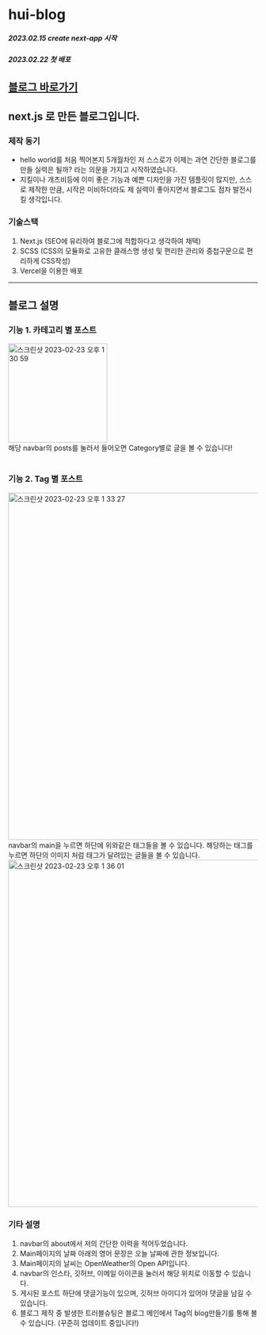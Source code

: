 # hui-blog

##### 2023.02.15 create next-app 시작

##### 2023.02.22 첫 배포

## [블로그 바로가기](hui-blog.co.kr)

## next.js 로 만든 블로그입니다.

### 제작 동기

- hello world를 처음 찍어본지 5개월차인 저 스스로가 이제는 과연 간단한 블로그를 만들 실력은 될까? 라는 의문을 가지고 시작하였습니다.
- 지킬이나 개츠비등에 이미 좋은 기능과 예쁜 디자인을 가진 템플릿이 많지만, 스스로 제작한 만큼, 시작은 미비하더라도 제 실력이 좋아지면서 블로그도 점차 발전시킬 생각입니다.

### 기술스택

1. Next.js (SEO에 유리하여 블로그에 적합하다고 생각하여 채택)
2. SCSS (CSS의 모듈화로 고유한 클래스명 생성 및 편리한 관리와 중첩구문으로 편리하게 CSS작성)
3. Vercel을 이용한 배포

---

## 블로그 설명

### 기능 1. 카테고리 별 포스트

<img width="200" alt="스크린샷 2023-02-23 오후 1 30 59" src="https://user-images.githubusercontent.com/113874038/220821774-166f4c74-63a3-4daa-8ffd-9dcafbbcccb8.png"></br>
해당 navbar의 posts를 눌러서 들어오면 Category별로 글을 볼 수 있습니다!
</br>
</br>

### 기능 2. Tag 별 포스트

<img width="700" alt="스크린샷 2023-02-23 오후 1 33 27" src="https://user-images.githubusercontent.com/113874038/220821994-aa3178a5-cfbc-43cc-acb2-fc798e64892d.png">
navbar의 main을 누르면 하단에 위와같은 태그들을 볼 수 있습니다. 해당하는 태그를 누르면 하단의 이미지 처럼 태그가 달려있는 글들을 볼 수 있습니다.

<img width="700" alt="스크린샷 2023-02-23 오후 1 36 01" src="https://user-images.githubusercontent.com/113874038/220822251-402f82dc-d801-4e3c-ba87-a29727f10cec.png">

### 기타 설명

1. navbar의 about에서 저의 간단한 이력을 적어두었습니다.
2. Main페이지의 날짜 아래의 영어 문장은 오늘 날짜에 관한 정보입니다.
3. Main페이지의 날씨는 OpenWeather의 Open API입니다.
4. navbar의 인스타, 깃허브, 이메일 아이콘을 눌러서 해당 위치로 이동할 수 있습니다.
5. 게시된 포스트 하단에 댓글기능이 있으며, 깃허브 아이디가 있어야 댓글을 남길 수 있습니다.
6. 블로그 제작 중 발생한 트러블슈팅은 블로그 메인에서 Tag의 blog만들기를 통해 볼 수 있습니다. (꾸준히 업데이트 중입니다!)

